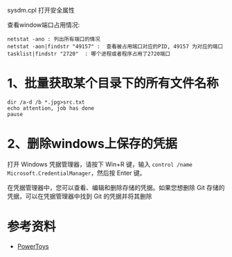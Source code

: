 
sysdm.cpl 打开安全属性

查看window端口占用情况:

	netstat -ano : 列出所有端口的情况
	netstat -aon|findstr "49157" :  查看被占用端口对应的PID, 49157 为对应的端口
	tasklist|findstr "2720"  : 哪个进程或者程序占用了2720端口


# 1、批量获取某个目录下的所有文件名称

```
dir /a-d /b *.jpg>src.txt
echo attention, job has done
pause
```

# 2、删除windows上保存的凭据

打开 Windows 凭据管理器，请按下 Win+R 键，输入 `control /name Microsoft.CredentialManager`，然后按 Enter 键。

在凭据管理器中，您可以查看、编辑和删除存储的凭据。如果您想删除 Git 存储的凭据，可以在凭据管理器中找到 Git 的凭据并将其删除


# 参考资料

- [PowerToys](https://github.com/microsoft/PowerToys)


